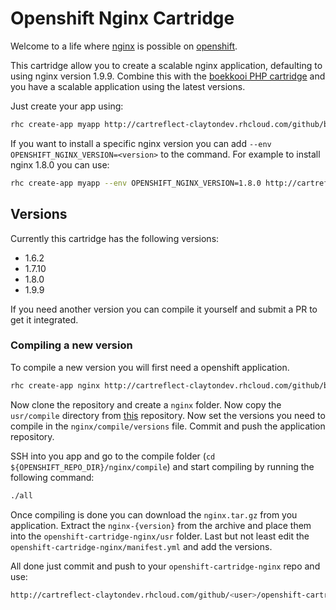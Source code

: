# Openshift Nginx Cartridge
Welcome to a life where [nginx](http://nginx.org/) is possible on [openshift](https://www.openshift.com/).

This cartridge allow you to create a scalable nginx application, defaulting to using nginx version 1.9.9.
Combine this with the [boekkooi PHP cartridge](https://github.com/boekkooi/openshift-cartridge-php) and you have a scalable application using the latest versions.

Just create your app using:
```BASH
rhc create-app myapp http://cartreflect-claytondev.rhcloud.com/github/boekkooi/openshift-cartridge-nginx
```

If you want to install a specific nginx version you can add `--env OPENSHIFT_NGINX_VERSION=<version>` to the command.
For example to install nginx 1.8.0 you can use:
```BASH
rhc create-app myapp --env OPENSHIFT_NGINX_VERSION=1.8.0 http://cartreflect-claytondev.rhcloud.com/github/boekkooi/openshift-cartridge-nginx
```

## Versions
Currently this cartridge has the following versions:
- 1.6.2
- 1.7.10
- 1.8.0
- 1.9.9

If you need another version you can compile it yourself and submit a PR to get it integrated.

### Compiling a new version
To compile a new version you will first need a openshift application.
```BASH
rhc create-app nginx http://cartreflect-claytondev.rhcloud.com/github/boekkooi/openshift-cartridge-nginx
```

Now clone the repository and create a `nginx` folder. Now copy the `usr/compile` directory from [this](https://github.com/boekkooi/openshift-cartridge-nginx) repository.
Now set the versions you need to compile in the `nginx/compile/versions` file. Commit and push the application repository.

SSH into you app and go to the compile folder (`cd ${OPENSHIFT_REPO_DIR}/nginx/compile`) and start compiling by running the following command:
```BASH
./all
```
Once compiling is done you can download the `nginx.tar.gz` from you application.
Extract the `nginx-{version}` from the archive and place them into the `openshift-cartridge-nginx/usr` folder.
Last but not least edit the `openshift-cartridge-nginx/manifest.yml` and add the versions.

All done just commit and push to your `openshift-cartridge-nginx` repo and use:
```BASH
http://cartreflect-claytondev.rhcloud.com/github/<user>/openshift-cartridge-nginx
```
